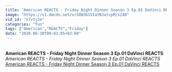 ```yaml
---
title: "American REACTS - Friday Night Dinner Season 3 Ep.01 DaVinci REACTS"
image: "https://s1.dmcdn.net/v/SQW361VIaYNJatcpM/x240"
vid_id: "x7vtj2e"
categories: "fun"
tags: ["American","REACTS","Friday"]
date: "2020-08-30T09:03:05+03:00"
---
```

<br><b>American REACTS - Friday Night Dinner Season 3 Ep.01 DaVinci REACTS</b><br> <i>American REACTS - Friday Night Dinner Season 3 Ep.01 DaVinci REACTS</i><br> <u>American REACTS - Friday Night Dinner Season 3 Ep.01 DaVinci REACTS</u>
